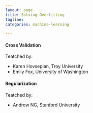 ```yaml
---
layout: page
title: Solving Overfitting
tagline:
categories: machine-learning

---
```


#### Cross Validation

Teatched by:

- Karen Hovsepian, Troy University
- Emily Fox, University of Washington


#### Regularization

Teatched by:

- Androw NG, Stanford University
